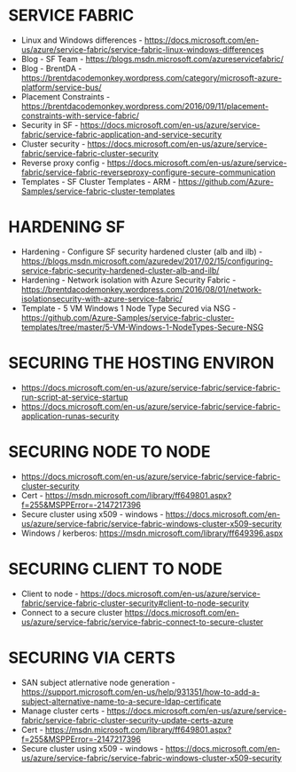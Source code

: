 # SERVICE FABRIC
* Linux and Windows differences - https://docs.microsoft.com/en-us/azure/service-fabric/service-fabric-linux-windows-differences
* Blog - SF Team - https://blogs.msdn.microsoft.com/azureservicefabric/
* Blog - BrentDA - <https://brentdacodemonkey.wordpress.com/category/microsoft-azure-platform/service-bus/>
* Placement Constraints - https://brentdacodemonkey.wordpress.com/2016/09/11/placement-constraints-with-service-fabric/
* Security in SF - https://docs.microsoft.com/en-us/azure/service-fabric/service-fabric-application-and-service-security
* Cluster security - https://docs.microsoft.com/en-us/azure/service-fabric/service-fabric-cluster-security
* Reverse proxy config - https://docs.microsoft.com/en-us/azure/service-fabric/service-fabric-reverseproxy-configure-secure-communication
* Templates - SF Cluster Templates - ARM - https://github.com/Azure-Samples/service-fabric-cluster-templates

# HARDENING SF
* Hardening - Configure SF security hardened cluster (alb and ilb) - https://blogs.msdn.microsoft.com/azuredev/2017/02/15/configuring-service-fabric-security-hardened-cluster-alb-and-ilb/
* Hardening - Network isolation with Azure Security Fabric - https://brentdacodemonkey.wordpress.com/2016/08/01/network-isolationsecurity-with-azure-service-fabric/
* Template - 5 VM Windows 1 Node Type Secured via NSG - https://github.com/Azure-Samples/service-fabric-cluster-templates/tree/master/5-VM-Windows-1-NodeTypes-Secure-NSG

# SECURING THE HOSTING ENVIRON
* https://docs.microsoft.com/en-us/azure/service-fabric/service-fabric-run-script-at-service-startup
* https://docs.microsoft.com/en-us/azure/service-fabric/service-fabric-application-runas-security

# SECURING NODE TO NODE
* https://docs.microsoft.com/en-us/azure/service-fabric/service-fabric-cluster-security
* Cert - https://msdn.microsoft.com/library/ff649801.aspx?f=255&MSPPError=-2147217396
* Secure cluster using x509 - windows - https://docs.microsoft.com/en-us/azure/service-fabric/service-fabric-windows-cluster-x509-security
* Windows / kerberos: https://msdn.microsoft.com/library/ff649396.aspx

# SECURING CLIENT TO NODE
* Client to node - https://docs.microsoft.com/en-us/azure/service-fabric/service-fabric-cluster-security#client-to-node-security
* Connect to a secure cluster https://docs.microsoft.com/en-us/azure/service-fabric/service-fabric-connect-to-secure-cluster

# SECURING VIA CERTS
* SAN subject atlernative node generation - https://support.microsoft.com/en-us/help/931351/how-to-add-a-subject-alternative-name-to-a-secure-ldap-certificate
* Manage cluster certs - https://docs.microsoft.com/en-us/azure/service-fabric/service-fabric-cluster-security-update-certs-azure
* Cert - https://msdn.microsoft.com/library/ff649801.aspx?f=255&MSPPError=-2147217396
* Secure cluster using x509 - windows - https://docs.microsoft.com/en-us/azure/service-fabric/service-fabric-windows-cluster-x509-security
